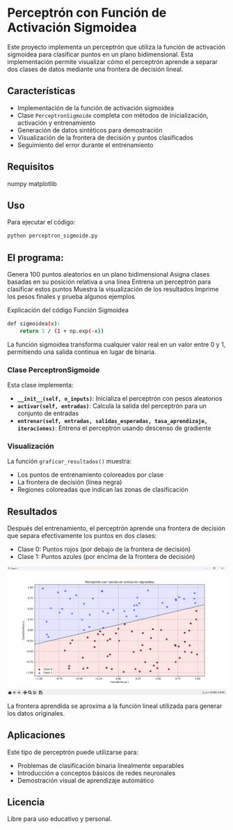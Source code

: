 # Perceptrón con Función de Activación Sigmoidea

Este proyecto implementa un perceptrón que utiliza la función de activación sigmoidea para clasificar puntos en un plano bidimensional. Esta implementación permite visualizar cómo el perceptrón aprende a separar dos clases de datos mediante una frontera de decisión lineal.

## Características

- Implementación de la función de activación sigmoidea
- Clase `PerceptronSigmoide` completa con métodos de inicialización, activación y entrenamiento
- Generación de datos sintéticos para demostración
- Visualización de la frontera de decisión y puntos clasificados
- Seguimiento del error durante el entrenamiento

## Requisitos
numpy
matplotlib

## Uso

Para ejecutar el código:

```bash
python perceptron_sigmoide.py
```

## El programa:

Genera 100 puntos aleatorios en un plano bidimensional
Asigna clases basadas en su posición relativa a una línea
Entrena un perceptrón para clasificar estos puntos
Muestra la visualización de los resultados
Imprime los pesos finales y prueba algunos ejemplos

Explicación del código
Función Sigmoidea

```bash
def sigmoidea(x):
    return 1 / (1 + np.exp(-x))
```

La función sigmoidea transforma cualquier valor real en un valor entre 0 y 1, permitiendo una salida continua en lugar de binaria.

### Clase PerceptronSigmoide

Esta clase implementa:

- **`__init__(self, n_inputs)`**: Inicializa el perceptrón con pesos aleatorios
- **`activar(self, entradas)`**: Calcula la salida del perceptrón para un conjunto de entradas
- **`entrenar(self, entradas, salidas_esperadas, tasa_aprendizaje, iteraciones)`**: Entrena el perceptrón usando descenso de gradiente

### Visualización

La función `graficar_resultados()` muestra:
- Los puntos de entrenamiento coloreados por clase
- La frontera de decisión (línea negra)
- Regiones coloreadas que indican las zonas de clasificación

## Resultados

Después del entrenamiento, el perceptrón aprende una frontera de decisión que separa efectivamente los puntos en dos clases:

- Clase 0: Puntos rojos (por debajo de la frontera de decisión)
- Clase 1: Puntos azules (por encima de la frontera de decisión)

![Resultados](figura1.png "Imagen 1")

La frontera aprendida se aproxima a la función lineal utilizada para generar los datos originales.

## Aplicaciones

Este tipo de perceptrón puede utilizarse para:
- Problemas de clasificación binaria linealmente separables
- Introducción a conceptos básicos de redes neuronales
- Demostración visual de aprendizaje automático

## Licencia

Libre para uso educativo y personal.
